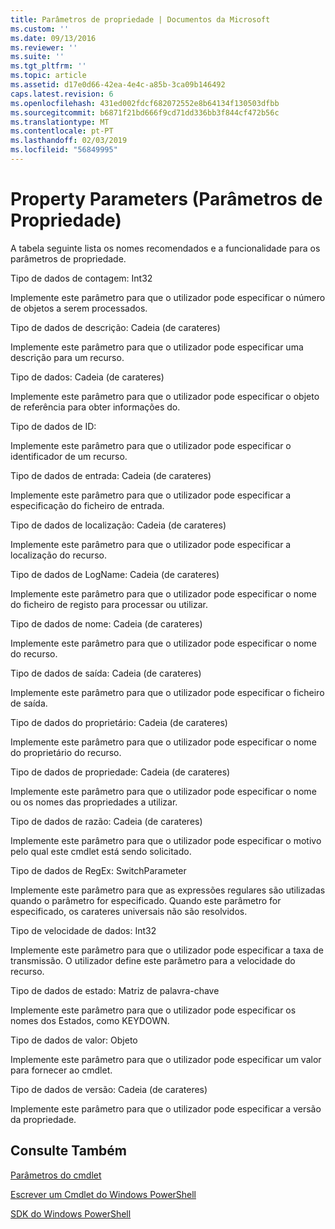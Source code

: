 ```yaml
---
title: Parâmetros de propriedade | Documentos da Microsoft
ms.custom: ''
ms.date: 09/13/2016
ms.reviewer: ''
ms.suite: ''
ms.tgt_pltfrm: ''
ms.topic: article
ms.assetid: d17e0d66-42ea-4e4c-a85b-3ca09b146492
caps.latest.revision: 6
ms.openlocfilehash: 431ed002fdcf682072552e8b64134f130503dfbb
ms.sourcegitcommit: b6871f21bd666f9cd71dd336bb3f844cf472b56c
ms.translationtype: MT
ms.contentlocale: pt-PT
ms.lasthandoff: 02/03/2019
ms.locfileid: "56849995"
---
```

# <a name="property-parameters"></a>Property Parameters (Parâmetros de Propriedade)

A tabela seguinte lista os nomes recomendados e a funcionalidade para os parâmetros de propriedade.

Tipo de dados de contagem: Int32

Implemente este parâmetro para que o utilizador pode especificar o número de objetos a serem processados.

Tipo de dados de descrição: Cadeia (de carateres)

Implemente este parâmetro para que o utilizador pode especificar uma descrição para um recurso.

Tipo de dados: Cadeia (de carateres)

Implemente este parâmetro para que o utilizador pode especificar o objeto de referência para obter informações do.

Tipo de dados de ID:

Implemente este parâmetro para que o utilizador pode especificar o identificador de um recurso.

Tipo de dados de entrada: Cadeia (de carateres)

Implemente este parâmetro para que o utilizador pode especificar a especificação do ficheiro de entrada.

Tipo de dados de localização: Cadeia (de carateres)

Implemente este parâmetro para que o utilizador pode especificar a localização do recurso.

Tipo de dados de LogName: Cadeia (de carateres)

Implemente este parâmetro para que o utilizador pode especificar o nome do ficheiro de registo para processar ou utilizar.

Tipo de dados de nome: Cadeia (de carateres)

Implemente este parâmetro para que o utilizador pode especificar o nome do recurso.

Tipo de dados de saída: Cadeia (de carateres)

Implemente este parâmetro para que o utilizador pode especificar o ficheiro de saída.

Tipo de dados do proprietário: Cadeia (de carateres)

Implemente este parâmetro para que o utilizador pode especificar o nome do proprietário do recurso.

Tipo de dados de propriedade: Cadeia (de carateres)

Implemente este parâmetro para que o utilizador pode especificar o nome ou os nomes das propriedades a utilizar.

Tipo de dados de razão: Cadeia (de carateres)

Implemente este parâmetro para que o utilizador pode especificar o motivo pelo qual este cmdlet está sendo solicitado.

Tipo de dados de RegEx: SwitchParameter

Implemente este parâmetro para que as expressões regulares são utilizadas quando o parâmetro for especificado. Quando este parâmetro for especificado, os carateres universais não são resolvidos.

Tipo de velocidade de dados: Int32

Implemente este parâmetro para que o utilizador pode especificar a taxa de transmissão. O utilizador define este parâmetro para a velocidade do recurso.

Tipo de dados de estado: Matriz de palavra-chave

Implemente este parâmetro para que o utilizador pode especificar os nomes dos Estados, como KEYDOWN.

Tipo de dados de valor: Objeto

Implemente este parâmetro para que o utilizador pode especificar um valor para fornecer ao cmdlet.

Tipo de dados de versão: Cadeia (de carateres)

Implemente este parâmetro para que o utilizador pode especificar a versão da propriedade.

## <a name="see-also"></a>Consulte Também

[Parâmetros do cmdlet](./cmdlet-parameters.md)

[Escrever um Cmdlet do Windows PowerShell](./writing-a-windows-powershell-cmdlet.md)

[SDK do Windows PowerShell](../windows-powershell-reference.md)
